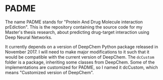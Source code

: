 # PADME
The name PADME stands for "Protein And Drug Molecule interaction prEdiction". This is the repository containing the source code for my Master's thesis research, about predicting drug-target interaction using Deep Neural Networks. 

It currently depends on a version of DeepChem Python package released in November 2017. I will need to make major modifications to it such that it would be compatible with the current version of DeepChem. The `dcCustom` folder is a package, inheriting some classes from DeepChem. Some of the implementations are customized for PADME, so I named it dcCustom, which means "Customized version of DeepChem". 
